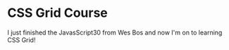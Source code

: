 # CSS Grid Course

I just finished the JavasScript30 from Wes Bos and now I'm on to learning CSS Grid!